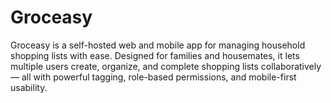 # Groceasy
Groceasy is a self-hosted web and mobile app for managing household shopping lists with ease. Designed for families and housemates, it lets multiple users create, organize, and complete shopping lists collaboratively — all with powerful tagging, role-based permissions, and mobile-first usability.
